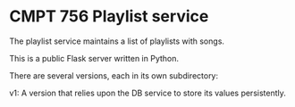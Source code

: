 # CMPT 756 Playlist service

The playlist service maintains a list of playlists with songs.

This is a public Flask server written in Python.

There are several versions, each in its own subdirectory:

v1: A version that relies upon the DB service to store its
  values persistently.
